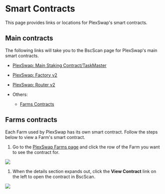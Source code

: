 # Smart Contracts

This page provides links or locations for PlexSwap's smart contracts.

## Main contracts

The following links will take you to the BscScan page for PlexSwap's main smart contracts.

* [PlexSwap: Main Staking Contract/TaskMaster](https://bscscan.com/address/0x73feaa1ee314f8c655e354234017be2193c9e24e)
* [PlexSwap: Factory v2](https://bscscan.com/address/0xca143ce32fe78f1f7019d7d551a6402fc5350c73)
* [PlexSwap: Router v2](https://bscscan.com/address/0x10ed43c718714eb63d5aa57b78b54704e256024e)

* Others:
  * [Farms Contracts](./#farms-contracts)

## Farms contracts

Each Farm used by PlexSwap has its own smart contract. Follow the steps below to view a Farm's smart contract.

1. Go to the [PlexSwap Farms page](https://swap.plexfinance.us/farms) and click the row of the Farm you want to see the contract for.

![](<../../.gitbook/assets/image (126).png>)

1. When the details section expands out, click the **View Contract** link on the left to open the contract in BscScan.

![](<../../.gitbook/assets/image (127).png>)


